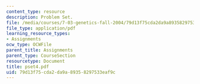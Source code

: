 ```yaml
---
content_type: resource
description: Problem Set.
file: /media/courses/7-03-genetics-fall-2004/79d13f75cda2da9a89358297533eaf9c_pset4.pdf
file_type: application/pdf
learning_resource_types:
- Assignments
ocw_type: OCWFile
parent_title: Assignments
parent_type: CourseSection
resourcetype: Document
title: pset4.pdf
uid: 79d13f75-cda2-da9a-8935-8297533eaf9c
---
```

